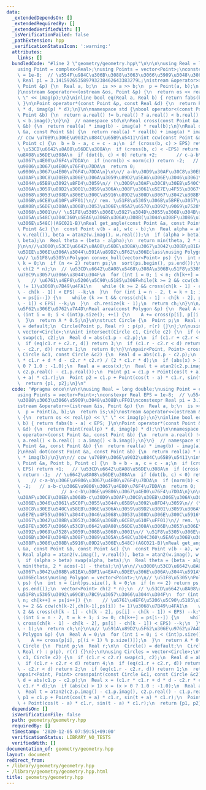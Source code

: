 ```yaml
---
data:
  _extendedDependsOn: []
  _extendedRequiredBy: []
  _extendedVerifiedWith: []
  _isVerificationFailed: false
  _pathExtension: hpp
  _verificationStatusIcon: ':warning:'
  attributes:
    links: []
  bundledCode: "#line 2 \"geometry/geometry.hpp\"\n\n\n\nusing Real = long double;\n\
    using Point = complex<Real>;\nusing Points = vector<Point>;\nconstexpr Real EPS\
    \ = 1e-8;  // \u554F\u984C\u306B\u3088\u3063\u3066\u5909\u3048\u308B\uFF01\nconstexpr\
    \ Real pi = 3.141592653589793238462643383279L;\nistream &operator>>(istream &is,\
    \ Point &p) {\n  Real a, b;\n  is >> a >> b;\n  p = Point(a, b);\n  return is;\n\
    }\nostream &operator<<(ostream &os, Point &p) {\n  return os << real(p) << \"\
    \ \" << imag(p);\n}\ninline bool eq(Real a, Real b) { return fabs(b - a) < EPS;\
    \ }\n\nPoint operator*(const Point &p, const Real &d) {\n  return Point(real(p)\
    \ * d, imag(p) * d);\n}\n\nnamespace std {\nbool operator<(const Point &a, const\
    \ Point &b) {\n  return a.real() != b.real() ? a.real() < b.real() : a.imag()\
    \ < b.imag();\n}\n}  // namespace std\n\nReal cross(const Point &a, const Point\
    \ &b) {\n  return real(a) * imag(b) - imag(a) * real(b);\n}\nReal dot(const Point\
    \ &a, const Point &b) {\n  return real(a) * real(b) + imag(a) * imag(b);\n}\n\n\
    // ccw \u70B9\u306E\u9032\u884C\u65B9\u5411\nint ccw(const Point &a, Point b,\
    \ Point c) {\n  b = b - a, c = c - a;\n  if (cross(b, c) > EPS) return +1;   //\
    \ \u53CD\u6642\u8A08\u56DE\u308A\n  if (cross(b, c) < -EPS) return -1;  // \u6642\
    \u8A08\u56DE\u308A\n  if (dot(b, c) < 0) return +2;       // c-a-b\u306E\u9806\
    \u3067\u4E00\u76F4\u7DDA\n  if (norm(b) < norm(c)) return -2;   // a-b-c\u306E\
    \u9806\u3067\u4E00\u76F4\u7DDA\n  return 0;                           // a-c-b\u306E\
    \u9806\u3067\u4E00\u76F4\u7DDA\n}\n\n// a-b\u30D9\u30AF\u30C8\u30EB\u3068b-c\u30D9\
    \u30AF\u30C8\u30EB\u306E\u306A\u3059\u89D2\u5EA6\u306E\u3046\u3061\u5C0F\u3055\
    \u3044\u65B9\u3092\u8FD4\u3059\n// (\u30D9\u30AF\u30C8\u30EB\u540C\u58EB\u306E\
    \u306A\u3059\u89D2\u3001\u3059\u306A\u308F\u3061\u5E7E\u4F55\u3067\u3044\u3046\
    \u3068\u3053\u308D\u306E\u300C\u5916\u89D2\u300D\u3067\u3042\u308B\u3053\u3068\
    \u306B\u6CE8\u610F\uFF01)\n// rem. \u51F8\u5305\u306B\u5BFE\u3057\u3066\u53CD\u6642\
    \u8A08\u56DE\u308A\u306B\u3053\u306E\u95A2\u6570\u3092\u9069\u7528\u3059\u308B\
    \u3068\u3001\n// \u51F8\u5305\u306E\u5927\u304D\u3055\u306B\u304B\u304B\u308F\u3089\
    \u305A\u548C\u304C360\u5EA6\u306B\u306A\u308B(\u3044\u308F\u3086\u308B\u5916\u89D2\
    \u306E\u548C)(AGC021-B)\nReal get_angle(const Point &a, const Point &b, const\
    \ Point &c) {\n  const Point v(b - a), w(c - b);\n  Real alpha = atan2(v.imag(),\
    \ v.real()), beta = atan2(w.imag(), w.real());\n  if (alpha > beta) swap(alpha,\
    \ beta);\n  Real theta = (beta - alpha);\n  return min(theta, 2 * acos(-1) - theta);\n\
    }\n\n//\u3000\u53CD\u6642\u8A08\u56DE\u308A\u3067\u3042\u308B\u81EA\u5DF1\u4EA4\
    \u5DEE\u306E\u306A\u3044\u591A\u89D2\u5F62\u306Eclass\nusing Polygon = vector<Point>;\n\
    \n// \u51F8\u5305\nPolygon convex_hull(vector<Point> ps) {\n  int n = (int)ps.size(),\
    \ k = 0;\n  if (n <= 2) return ps;\n  sort(ps.begin(), ps.end());\n  vector<Point>\
    \ ch(2 * n);\n  // \u53CD\u6642\u8A08\u5468\u308A\u306B\u51F8\u5305\u3092\u69CB\
    \u7BC9\u3057\u3066\u3044\u304F\n  for (int i = 0; i < n; ch[k++] = ps[i++]) {\n\
    \    // \u6761\u4EF6\u5206\u5C90\u5185\u306Fwhile(k >= 2 && ccw(ch[k-2],ch[k-1],ps[i])\
    \ != 1)\u3068\u7B49\u4FA1\n    while (k >= 2 && cross(ch[k - 1] - ch[k - 2], ps[i]\
    \ - ch[k - 1]) < EPS) --k;\n  }\n  for (int i = n - 2, t = k + 1; i >= 0; ch[k++]\
    \ = ps[i--]) {\n    while (k >= t && cross(ch[k - 1] - ch[k - 2], ps[i] - ch[k\
    \ - 1]) < EPS) --k;\n  }\n  ch.resize(k - 1);\n  return ch;\n}\n\n// \u591A\u89D2\
    \u5F62\u306E\u9762\u7A4D\nReal area(const Polygon &p) {\n  Real A = 0;\n  for\
    \ (int i = 0; i < (int)p.size(); ++i) {\n    A += cross(p[i], p[(i + 1) % p.size()]);\n\
    \  }\n  return A * 0.5;\n}\n\nstruct Circle {\n  Point p;\n  Real r;\n\n  Circle()\
    \ = default;\n  Circle(Point p, Real r) : p(p), r(r) {}\n};\n\nusing Circles =\
    \ vector<Circle>;\n\nint intersect(Circle c1, Circle c2) {\n  if (c1.r < c2.r)\
    \ swap(c1, c2);\n  Real d = abs(c1.p - c2.p);\n  if (c1.r + c2.r < d) return 4;\n\
    \  if (eq(c1.r + c2.r, d)) return 3;\n  if (c1.r - c2.r < d) return 2;\n  if (eq(c1.r\
    \ - c2.r, d)) return 1;\n  return 0;\n}\n\npair<Point, Point> crosspoint(const\
    \ Circle &c1, const Circle &c2) {\n  Real d = abs(c1.p - c2.p);\n  Real x = (c1.r\
    \ * c1.r + d * d - c2.r * c2.r) / (2 * c1.r * d);\n  if (abs(x) > 1) x = (x >\
    \ 0 ? 1.0 : -1.0);\n  Real a = acos(x);\n  Real t = atan2(c2.p.imag() - c1.p.imag(),\
    \ c2.p.real() - c1.p.real());\n  Point p1 = c1.p + Point(cos(t + a) * c1.r, sin(t\
    \ + a) * c1.r);\n  Point p2 = c1.p + Point(cos(t - a) * c1.r, sin(t - a) * c1.r);\n\
    \  return {p1, p2};\n}\n"
  code: "#pragma once\n\n\n\nusing Real = long double;\nusing Point = complex<Real>;\n\
    using Points = vector<Point>;\nconstexpr Real EPS = 1e-8;  // \u554F\u984C\u306B\
    \u3088\u3063\u3066\u5909\u3048\u308B\uFF01\nconstexpr Real pi = 3.141592653589793238462643383279L;\n\
    istream &operator>>(istream &is, Point &p) {\n  Real a, b;\n  is >> a >> b;\n\
    \  p = Point(a, b);\n  return is;\n}\nostream &operator<<(ostream &os, Point &p)\
    \ {\n  return os << real(p) << \" \" << imag(p);\n}\ninline bool eq(Real a, Real\
    \ b) { return fabs(b - a) < EPS; }\n\nPoint operator*(const Point &p, const Real\
    \ &d) {\n  return Point(real(p) * d, imag(p) * d);\n}\n\nnamespace std {\nbool\
    \ operator<(const Point &a, const Point &b) {\n  return a.real() != b.real() ?\
    \ a.real() < b.real() : a.imag() < b.imag();\n}\n}  // namespace std\n\nReal cross(const\
    \ Point &a, const Point &b) {\n  return real(a) * imag(b) - imag(a) * real(b);\n\
    }\nReal dot(const Point &a, const Point &b) {\n  return real(a) * real(b) + imag(a)\
    \ * imag(b);\n}\n\n// ccw \u70B9\u306E\u9032\u884C\u65B9\u5411\nint ccw(const\
    \ Point &a, Point b, Point c) {\n  b = b - a, c = c - a;\n  if (cross(b, c) >\
    \ EPS) return +1;   // \u53CD\u6642\u8A08\u56DE\u308A\n  if (cross(b, c) < -EPS)\
    \ return -1;  // \u6642\u8A08\u56DE\u308A\n  if (dot(b, c) < 0) return +2;   \
    \    // c-a-b\u306E\u9806\u3067\u4E00\u76F4\u7DDA\n  if (norm(b) < norm(c)) return\
    \ -2;   // a-b-c\u306E\u9806\u3067\u4E00\u76F4\u7DDA\n  return 0;            \
    \               // a-c-b\u306E\u9806\u3067\u4E00\u76F4\u7DDA\n}\n\n// a-b\u30D9\
    \u30AF\u30C8\u30EB\u3068b-c\u30D9\u30AF\u30C8\u30EB\u306E\u306A\u3059\u89D2\u5EA6\
    \u306E\u3046\u3061\u5C0F\u3055\u3044\u65B9\u3092\u8FD4\u3059\n// (\u30D9\u30AF\
    \u30C8\u30EB\u540C\u58EB\u306E\u306A\u3059\u89D2\u3001\u3059\u306A\u308F\u3061\
    \u5E7E\u4F55\u3067\u3044\u3046\u3068\u3053\u308D\u306E\u300C\u5916\u89D2\u300D\
    \u3067\u3042\u308B\u3053\u3068\u306B\u6CE8\u610F\uFF01)\n// rem. \u51F8\u5305\u306B\
    \u5BFE\u3057\u3066\u53CD\u6642\u8A08\u56DE\u308A\u306B\u3053\u306E\u95A2\u6570\
    \u3092\u9069\u7528\u3059\u308B\u3068\u3001\n// \u51F8\u5305\u306E\u5927\u304D\u3055\
    \u306B\u304B\u304B\u308F\u3089\u305A\u548C\u304C360\u5EA6\u306B\u306A\u308B(\u3044\
    \u308F\u3086\u308B\u5916\u89D2\u306E\u548C)(AGC021-B)\nReal get_angle(const Point\
    \ &a, const Point &b, const Point &c) {\n  const Point v(b - a), w(c - b);\n \
    \ Real alpha = atan2(v.imag(), v.real()), beta = atan2(w.imag(), w.real());\n\
    \  if (alpha > beta) swap(alpha, beta);\n  Real theta = (beta - alpha);\n  return\
    \ min(theta, 2 * acos(-1) - theta);\n}\n\n//\u3000\u53CD\u6642\u8A08\u56DE\u308A\
    \u3067\u3042\u308B\u81EA\u5DF1\u4EA4\u5DEE\u306E\u306A\u3044\u591A\u89D2\u5F62\
    \u306Eclass\nusing Polygon = vector<Point>;\n\n// \u51F8\u5305\nPolygon convex_hull(vector<Point>\
    \ ps) {\n  int n = (int)ps.size(), k = 0;\n  if (n <= 2) return ps;\n  sort(ps.begin(),\
    \ ps.end());\n  vector<Point> ch(2 * n);\n  // \u53CD\u6642\u8A08\u5468\u308A\u306B\
    \u51F8\u5305\u3092\u69CB\u7BC9\u3057\u3066\u3044\u304F\n  for (int i = 0; i <\
    \ n; ch[k++] = ps[i++]) {\n    // \u6761\u4EF6\u5206\u5C90\u5185\u306Fwhile(k\
    \ >= 2 && ccw(ch[k-2],ch[k-1],ps[i]) != 1)\u3068\u7B49\u4FA1\n    while (k >=\
    \ 2 && cross(ch[k - 1] - ch[k - 2], ps[i] - ch[k - 1]) < EPS) --k;\n  }\n  for\
    \ (int i = n - 2, t = k + 1; i >= 0; ch[k++] = ps[i--]) {\n    while (k >= t &&\
    \ cross(ch[k - 1] - ch[k - 2], ps[i] - ch[k - 1]) < EPS) --k;\n  }\n  ch.resize(k\
    \ - 1);\n  return ch;\n}\n\n// \u591A\u89D2\u5F62\u306E\u9762\u7A4D\nReal area(const\
    \ Polygon &p) {\n  Real A = 0;\n  for (int i = 0; i < (int)p.size(); ++i) {\n\
    \    A += cross(p[i], p[(i + 1) % p.size()]);\n  }\n  return A * 0.5;\n}\n\nstruct\
    \ Circle {\n  Point p;\n  Real r;\n\n  Circle() = default;\n  Circle(Point p,\
    \ Real r) : p(p), r(r) {}\n};\n\nusing Circles = vector<Circle>;\n\nint intersect(Circle\
    \ c1, Circle c2) {\n  if (c1.r < c2.r) swap(c1, c2);\n  Real d = abs(c1.p - c2.p);\n\
    \  if (c1.r + c2.r < d) return 4;\n  if (eq(c1.r + c2.r, d)) return 3;\n  if (c1.r\
    \ - c2.r < d) return 2;\n  if (eq(c1.r - c2.r, d)) return 1;\n  return 0;\n}\n\
    \npair<Point, Point> crosspoint(const Circle &c1, const Circle &c2) {\n  Real\
    \ d = abs(c1.p - c2.p);\n  Real x = (c1.r * c1.r + d * d - c2.r * c2.r) / (2 *\
    \ c1.r * d);\n  if (abs(x) > 1) x = (x > 0 ? 1.0 : -1.0);\n  Real a = acos(x);\n\
    \  Real t = atan2(c2.p.imag() - c1.p.imag(), c2.p.real() - c1.p.real());\n  Point\
    \ p1 = c1.p + Point(cos(t + a) * c1.r, sin(t + a) * c1.r);\n  Point p2 = c1.p\
    \ + Point(cos(t - a) * c1.r, sin(t - a) * c1.r);\n  return {p1, p2};\n}\n"
  dependsOn: []
  isVerificationFile: false
  path: geometry/geometry.hpp
  requiredBy: []
  timestamp: '2020-12-05 07:59:51+09:00'
  verificationStatus: LIBRARY_NO_TESTS
  verifiedWith: []
documentation_of: geometry/geometry.hpp
layout: document
redirect_from:
- /library/geometry/geometry.hpp
- /library/geometry/geometry.hpp.html
title: geometry/geometry.hpp
---
```

